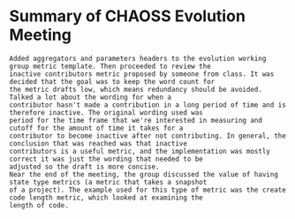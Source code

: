 # Summary of CHAOSS Evolution Meeting
    
    Added aggregators and parameters headers to the evolution working group metric template. Then proceeded to review the 
    inactive contributors metric proposed by someone from class. It was decided that the goal was to keep the word count for 
    the metric drafts low, which means redundancy should be avoided. Talked a lot about the wording for when a 
    contributor hasn't made a contribution in a long period of time and is therefore inactive. The original wording used was
    period for the time frame that we're interested in measuring and cutoff for the amount of time it takes for a 
    contributor to become inactive after not contributing. In general, the conclusion that was reached was that inactive
    contributors is a useful metric, and the implementation was mostly correct it was just the wording that needed to be 
    adjusted so the draft is more concise. 
    Near the end of the meeting, the group discussed the value of having state type metrics (a metric that takes a snapshot
    of a project). The example used for this type of metric was the create code length metric, which looked at examining the
    length of code. 
